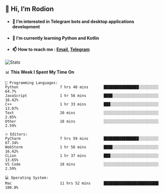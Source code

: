 ## 👋 Hi, I’m Rodion
- #### 👀 I’m interested in Telegram bots and desktop applications development
- #### 🌱 I’m currently learning Python and Kotlin
- #### 📫 How to reach me : [Email](mailto:me@lavn.ml), [Telegram](https://t.me/fast_geek)

![Stats](https://github-readme-stats.vercel.app/api?username=rodion-gudz&show_icons=true&theme=github_dark&hide_border=true&hide=issues&count_private=true&layout=compact)


<!--START_SECTION:waka-->
📊 **This Week I Spent My Time On** 

```text
💬 Programming Languages: 
Python                   7 hrs 40 mins       ████████████████░░░░░░░░░   64.7% 
JavaScript               1 hr 56 mins        ████░░░░░░░░░░░░░░░░░░░░░   16.42% 
C++                      1 hr 33 mins        ███░░░░░░░░░░░░░░░░░░░░░░   13.07% 
Text                     20 mins             ░░░░░░░░░░░░░░░░░░░░░░░░░   2.85% 
Other                    18 mins             ░░░░░░░░░░░░░░░░░░░░░░░░░   2.59%

🔥 Editors: 
PyCharm                  7 hrs 59 mins       ████████████████░░░░░░░░░   67.34% 
WebStorm                 1 hr 56 mins        ████░░░░░░░░░░░░░░░░░░░░░   16.42% 
CLion                    1 hr 37 mins        ███░░░░░░░░░░░░░░░░░░░░░░   13.65% 
VS Code                  18 mins             ░░░░░░░░░░░░░░░░░░░░░░░░░   2.59%

💻 Operating System: 
Mac                      11 hrs 52 mins      █████████████████████████   100.0%

```


<!--END_SECTION:waka-->
